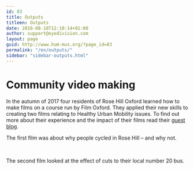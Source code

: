 ```yaml
---
id: 83
title: Outputs
titleen: Outputs
date: 2016-08-18T12:10:14+01:00
author: support@eyedivision.com
layout: page
guid: http://www.hum-mus.org/?page_id=83
permalink: "/en/outputs/"
sidebar: "sidebar-outputs.html"
---
```

# Community video making

In the autumn of 2017 four residents of Rose Hill Oxford learned how to make films on a course run by Film Oxford. They applied their new skills to creating two films relating to Healthy Urban Mobility issues. To find out more about their experience and the impact of their films read their [guest blog](https://www.hum-mus.org/en/rose-hill-film-makers-guest-blog/).

The first film was about why people cycled in Rose Hill &#8211; and why not.

<div class="fb-video" data-allowfullscreen="true" data-href="https://www.facebook.com/HUMOxford/videos/314628049054307/">
</div>

&nbsp;

The second film looked at the effect of cuts to their local number 20 bus.

<div class="fb-video" data-allowfullscreen="true" data-href="https://www.facebook.com/HUMOxford/videos/314657789051333/">
</div>
